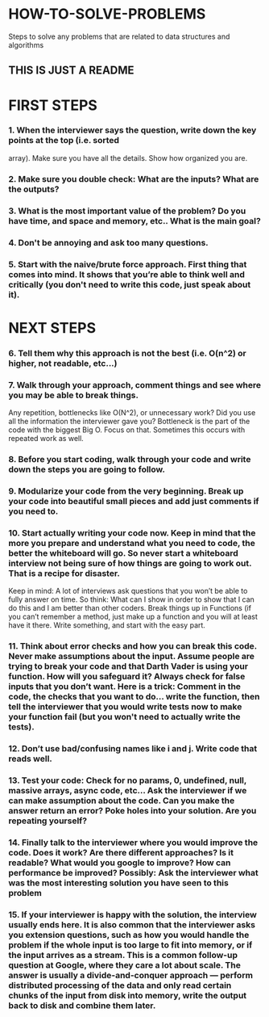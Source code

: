 # HOW-TO-SOLVE-PROBLEMS
Steps to solve any problems that are related to data structures and algorithms

## THIS IS JUST A README

# FIRST STEPS

### 1. When the interviewer says the question, write down the key points at the top (i.e. sorted
array). Make sure you have all the details. Show how organized you are.
### 2. Make sure you double check: What are the inputs? What are the outputs?
### 3. What is the most important value of the problem? Do you have time, and space and memory, etc.. What is the main goal?
### 4. Don't be annoying and ask too many questions.
### 5. Start with the naive/brute force approach. First thing that comes into mind. It shows that you’re able to think well and critically (you don't need to write this code, just speak about it).

# NEXT STEPS

### 6. Tell them why this approach is not the best (i.e. O(n^2) or higher, not readable, etc...)
### 7. Walk through your approach, comment things and see where you may be able to break things.
Any repetition, bottlenecks like O(N^2), or unnecessary work? Did you use all the information the interviewer gave you? Bottleneck is the part of the code with the biggest Big O. Focus on that. Sometimes this occurs with repeated work as well.
### 8. Before you start coding, walk through your code and write down the steps you are going to follow.
### 9. Modularize your code from the very beginning. Break up your code into beautiful small pieces and add just comments if you need to.
### 10. Start actually writing your code now. Keep in mind that the more you prepare and understand what you need to code, the better the whiteboard will go. So never start a whiteboard interview not being sure of how things are going to work out. That is a recipe for disaster. 
Keep in mind: A lot of interviews ask questions that you won’t be able to fully answer on time.
So think: What can I show in order to show that I can do this and I am better than other coders. Break things up in Functions (if you can’t remember a method, just make up a function and you will at least have it there. Write something, and start with the easy part.
### 11. Think about error checks and how you can break this code. Never make assumptions about the input. Assume people are trying to break your code and that Darth Vader is using your function. How will you safeguard it? Always check for false inputs that you don’t want. Here is a trick: Comment in the code, the checks that you want to do... write the function, then tell the interviewer that you would write tests now to make your function fail (but you won't need to actually write the tests).
### 12. Don’t use bad/confusing names like i and j. Write code that reads well.
### 13. Test your code: Check for no params, 0, undefined, null, massive arrays, async code, etc... Ask the interviewer if we can make assumption about the code. Can you make the answer return an error? Poke holes into your solution. Are you repeating yourself?
### 14. Finally talk to the interviewer where you would improve the code. Does it work? Are there different approaches? Is it readable? What would you google to improve? How can performance be improved? Possibly: Ask the interviewer what was the most interesting solution you have seen to this problem
### 15. If your interviewer is happy with the solution, the interview usually ends here. It is also common that the interviewer asks you extension questions, such as how you would handle the problem if the whole input is too large to fit into memory, or if the input arrives as a stream. This is a common follow-up question at Google, where they care a lot about scale. The answer is usually a divide-and-conquer approach — perform distributed processing of the data and only read certain chunks of the input from disk into memory, write the output back to disk and combine them later.

